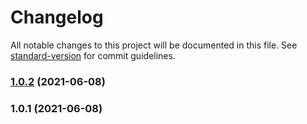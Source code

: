 # Changelog

All notable changes to this project will be documented in this file. See [standard-version](https://github.com/conventional-changelog/standard-version) for commit guidelines.

### [1.0.2](https://github.com/rudionrails/yummy-git-describe.js/compare/v1.0.1...v1.0.2) (2021-06-08)

### 1.0.1 (2021-06-08)
